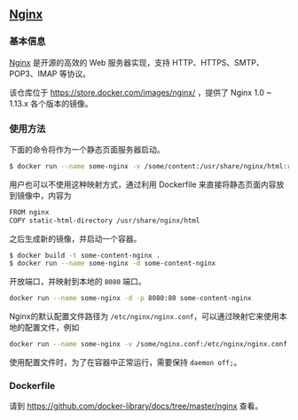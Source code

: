 ## [Nginx](https://store.docker.com/images/nginx/)

### 基本信息

[Nginx](https://en.wikipedia.org/wiki/Nginx) 是开源的高效的 Web 服务器实现，支持 HTTP、HTTPS、SMTP、POP3、IMAP 等协议。

该仓库位于 https://store.docker.com/images/nginx/ ，提供了 Nginx 1.0 ~ 1.13.x 各个版本的镜像。

### 使用方法

下面的命令将作为一个静态页面服务器启动。

```bash
$ docker run --name some-nginx -v /some/content:/usr/share/nginx/html:ro -d nginx
```

用户也可以不使用这种映射方式，通过利用 Dockerfile 来直接将静态页面内容放到镜像中，内容为

```bash
FROM nginx
COPY static-html-directory /usr/share/nginx/html
```

之后生成新的镜像，并启动一个容器。

```bash
$ docker build -t some-content-nginx .
$ docker run --name some-nginx -d some-content-nginx
```

开放端口，并映射到本地的 `8080` 端口。

```bash
docker run --name some-nginx -d -p 8080:80 some-content-nginx
```

Nginx的默认配置文件路径为 `/etc/nginx/nginx.conf`，可以通过映射它来使用本地的配置文件，例如

```bash
docker run --name some-nginx -v /some/nginx.conf:/etc/nginx/nginx.conf:ro -d nginx
```

使用配置文件时，为了在容器中正常运行，需要保持 `daemon off;`。

### Dockerfile

请到 https://github.com/docker-library/docs/tree/master/nginx 查看。
